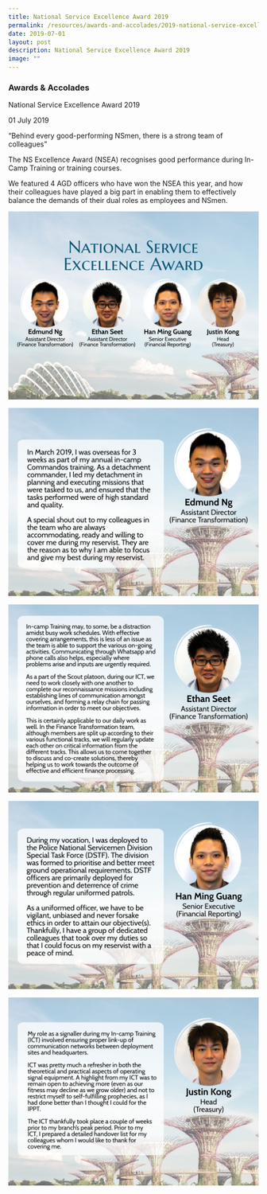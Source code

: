 ```yaml
---
title: National Service Excellence Award 2019
permalink: /resources/awards-and-accolades/2019-national-service-excellence-award-2019/
date: 2019-07-01
layout: post
description: National Service Excellence Award 2019
image: ""
---
```

### Awards & Accolades

National Service Excellence Award 2019

01 July 2019

“Behind every good-performing NSmen, there is a strong team of colleagues”

The NS Excellence Award (NSEA) recognises good performance during In-Camp Training or training courses.

We featured 4 AGD officers who have won the NSEA this year, and how their colleagues have played a big part in enabling them to effectively balance the demands of their dual roles as employees and NSmen.

![National Service Excellence Award 2019-1](/images/News%20and%20Events/Awards%20&%20Accolades/National-Service-Excellence-Award-2019-1.png)

![National Service Excellence Award 2019-2](/images/News%20and%20Events/Awards%20&%20Accolades/National-Service-Excellence-Award-2019-2.png)

![National Service Excellence Award 2019-3](/images/News%20and%20Events/Awards%20&%20Accolades/National-Service-Excellence-Award-2019-3.png)

![National Service Excellence Award 2019-4](/images/News%20and%20Events/Awards%20&%20Accolades/National-Service-Excellence-Award-2019-4.png)

![National Service Excellence Award 2019-5](/images/News%20and%20Events/Awards%20&%20Accolades/National-Service-Excellence-Award-2019-5.png)
